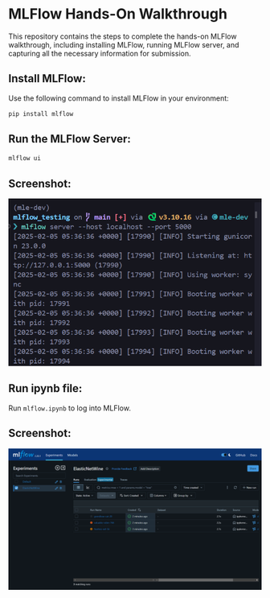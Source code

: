 # MLFlow Hands-On Walkthrough

This repository contains the steps to complete the hands-on MLFlow walkthrough, including installing MLFlow, running MLFlow server, and capturing all the necessary information for submission.

## Install MLFlow:

Use the following command to install MLFlow in your environment:

``` bash
pip install mlflow
```

## Run the MLFlow Server:

``` bash
mlflow ui
```

## Screenshot:
![mlflow command Screenshot](mlflow_command.png)


## Run ipynb file:

Run `mlflow.ipynb` to log into MLFlow.

## Screenshot:

![MLFlow Screenshot](mlflow.png)

